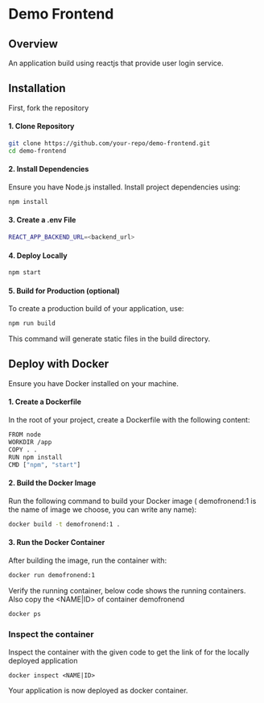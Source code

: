 # Demo Frontend

## Overview
An application build using reactjs that provide user login service.

## Installation
First, fork the repository

#### 1. Clone Repository
```bash
git clone https://github.com/your-repo/demo-frontend.git
cd demo-frontend
```

#### 2. Install Dependencies
Ensure you have Node.js installed. Install project dependencies using:
```bash
npm install
```

#### 3. Create a .env File
```bash
REACT_APP_BACKEND_URL=<backend_url>
```

#### 4. Deploy Locally
```bash
npm start
```

#### 5. Build for Production (optional)
To create a production build of your application, use:
```bash
npm run build
```

This command will generate static files in the build directory.


## Deploy with Docker
Ensure you have Docker installed on your machine.

#### 1. Create a Dockerfile
In the root of your project, create a Dockerfile with the following content:
```bash
FROM node
WORKDIR /app
COPY . .
RUN npm install
CMD ["npm", "start"]
```

#### 2. Build the Docker Image
Run the following command to build your Docker image ( demofronend:1 is the name of image we choose, you can write any name):
```bash
docker build -t demofronend:1 .
```

#### 3. Run the Docker Container
After building the image, run the container with:
```bash
docker run demofronend:1
```

Verify the running container, below code shows the running containers. Also copy the <NAME|ID> of container demofronend
```bash
docker ps
```

### Inspect the container
Inspect the container with the given code to get the link of for the locally deployed application
```
docker inspect <NAME|ID>
```

Your application is now deployed as docker container.
